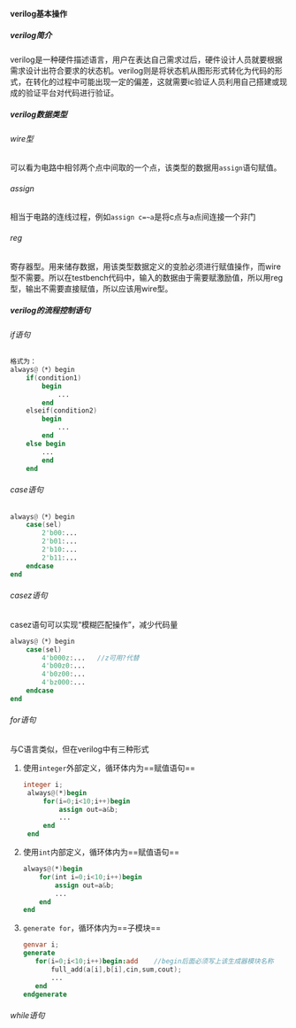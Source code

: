 #### verilog基本操作
##### verilog简介
verilog是一种硬件描述语言，用户在表达自己需求过后，硬件设计人员就要根据需求设计出符合要求的状态机。verilog则是将状态机从图形形式转化为代码的形式，在转化的过程中可能出现一定的偏差，这就需要ic验证人员利用自己搭建或现成的验证平台对代码进行验证。
##### verilog数据类型
###### wire型
可以看为电路中相邻两个点中间取的一个点，该类型的数据用`assign`语句赋值。
###### assign
相当于电路的连线过程，例如`assign c=~a`是将c点与a点间连接一个非门
###### reg
寄存器型。用来储存数据，用该类型数据定义的变脸必须进行赋值操作，而wire型不需要。所以在testbench代码中，输入的数据由于需要赋激励值，所以用reg型，输出不需要直接赋值，所以应该用wire型。

##### verilog的流程控制语句
###### if语句
```verilog
格式为：
always@（*）begin
    if(condition1)
        begin
            ...
        end
    elseif(condition2)
        begin
            ...
        end
    else begin
        ...
        end
    end
```
###### case语句
```verilog
always@（*）begin
    case(sel)
        2'b00:...
        2'b01:...
        2'b10:...
        2'b11:...
    endcase
end
```
###### casez语句
casez语句可以实现“模糊匹配操作”，减少代码量
```verilog
always@（*）begin
    case(sel)
        4'b000z:...   //z可用?代替
        4'b00z0:...
        4'b0z00:...
        4'bz000:...
    endcase
end
```
###### for语句
与C语言类似，但在verilog中有三种形式
1. 使用`integer`外部定义，循环体内为==赋值语句==
   ```verilog
   integer i;
    always@(*)begin
        for(i=0;i<10;i++)begin
            assign out=a&b;
            ...
        end
    end
   ```
2. 使用`int`内部定义，循环体内为==赋值语句==
    ```verilog
    always@(*)begin
        for(int i=0;i<10;i++)begin
            assign out=a&b;
            ...
        end
    end
   ```
3. `generate for`，循环体内为==子模块==
     ```verilog
     genvar i;
    generate
        for(i=0;i<10;i++)begin:add    //begin后面必须写上该生成器模块名称
            full_add(a[i],b[i],cin,sum,cout);
            ...
        end
    endgenerate
   ```


###### while语句